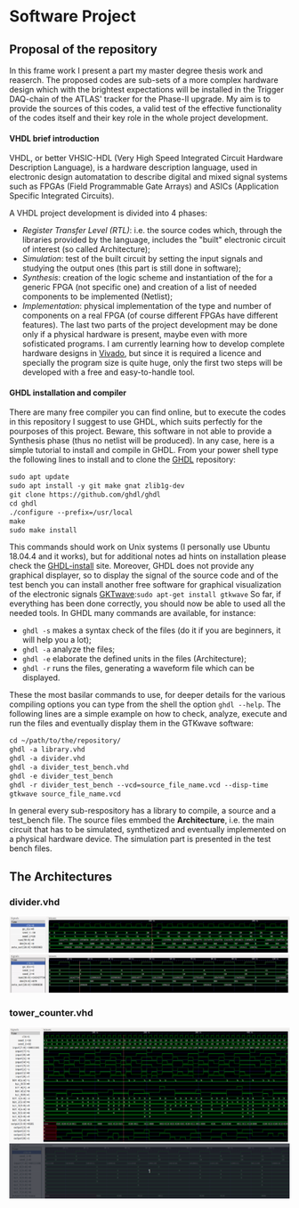 # Software Project

## Proposal of the repository

In this frame work I present a part my master degree thesis work and reaserch. The proposed codes are sub-sets of a more complex hardware design which with the brightest expectations will be installed in the Trigger DAQ-chain of the ATLAS' tracker for the Phase-II upgrade. My aim is to provide the sources of this codes, a valid test of the effective functionality of the codes itself and their key role in the whole project development.

#### VHDL brief introduction
VHDL, or better VHSIC-HDL (Very High Speed Integrated Circuit Hardware Description Language), is a hardware description language, used in electronic design automatation to describe digital and mixed signal systems such as FPGAs (Field Programmable Gate Arrays) and ASICs (Application Specific Integrated Circuits). 

A VHDL project development is divided into 4 phases:

- *Register Transfer Level (RTL)*: i.e. the source codes which, through the libraries provided by the language, includes the "built"  electronic circuit of interest (so called Architecture);
- *Simulation*: test of the built circuit by setting the input signals and studying the output ones (this part is still done in software);
- *Synthesis*: creation of the logic scheme and instantiation of the for a generic FPGA (not specific one) and creation of a list of needed components to be implemented (Netlist);
- *Implementation*: physical implementation of the type and number of components on a real FPGA (of course different FPGAs have different features). 
The last two parts of the project development may be done only if a physical hardware is present, maybe even with more sofisticated programs. I am currently learning how to develop complete hardware designs in [Vivado](https://www.xilinx.com/products/design-tools/vivado.html), but since it is required a licence and specially the program size is quite huge, only the first two steps will be developed with a free and easy-to-handle tool.

#### GHDL installation and compiler 
There are many free compiler you can find online, but to execute the codes in this repository I suggest to use GHDL, which suits perfectly for the pourposes of this project. Beware, this software in not able to provide a Synthesis phase (thus no netlist will be produced).
In any case, here is a simple tutorial to install and compile in GHDL.
From your power shell type the following lines to install and to clone the [GHDL](https://github.com/ghdl/ghdl) repository:
```
sudo apt update
sudo apt install -y git make gnat zlib1g-dev
git clone https://github.com/ghdl/ghdl
cd ghdl
./configure --prefix=/usr/local
make
sudo make install
```
This commands should work on Unix systems (I personally use Ubuntu 18.04.4 and it works), but for additional notes ad hints on installation please check the [GHDL-install](http://ghdl.free.fr/site/pmwiki.php?n=Main.Installation) site.
Moreover, GHDL does not provide any graphical displayer, so to display the signal of the source code and of the test bench you can install another free software for graphical visualization of the electronic signals [GKTwave](http://gtkwave.sourceforge.net/):```sudo apt-get install gtkwave```
So far, if everything has been done correctly, you should now be able to used all the needed tools.
In GHDL many commands are available, for instance:

- ```ghdl -s``` makes a syntax check of the files (do it if you are beginners, it will help you a lot);
- ```ghdl -a``` analyze the files;
- ```ghdl -e``` elaborate the defined units in the files (Architecture);
- ```ghdl -r``` runs the files, generating a waveform file which can be displayed.

These the most basilar commands to use, for deeper details for the various compiling options you can type from the shell the option ```ghdl --help```.
The following lines are a simple example on how to check, analyze, execute and run the files and eventually display them in the GTKwave software: 
```
cd ~/path/to/the/repository/
ghdl -a library.vhd
ghdl -a divider.vhd
ghdl -a divider_test_bench.vhd
ghdl -e divider_test_bench 
ghdl -r divider_test_bench --vcd=source_file_name.vcd --disp-time
gtkwave source_file_name.vcd
```
In general every sub-respository has a library to compile, a source and a test_bench file. The source files emmbed the **Architecture**, i.e. the main circuit that has to be simulated, synthetized and eventually implemented on a physical hardware device. The simulation part is presented in the test bench files.

## The Architectures

### divider.vhd

![](./Divider/divider_simulation.png)
![](./Divider/divider_simulation.gif)

### tower_counter.vhd

![](./Bit_counter/bit_counter_simulation.png)
![](./Bit_counter/bit_counter_simulation.gif)